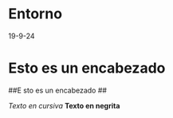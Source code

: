 # Entorno
19-9-24
# Esto es un encabezado #
##E sto es un encabezado ##

*Texto en cursiva*
**Texto en negrita**
